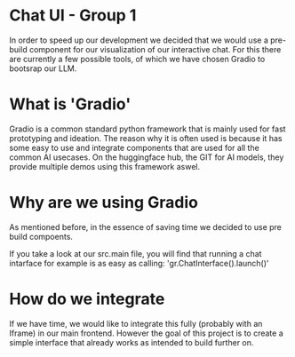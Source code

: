# Chat UI - Group 1
In order to speed up our development we decided that we would use a pre-build component for our visualization of our interactive chat.
For this there are currently a few possible tools, of which we have chosen Gradio to bootsrap our LLM.

# What is 'Gradio'
Gradio is a common standard python framework that is mainly used for fast prototyping and ideation.
The reason why it is often used is because it has some easy to use and integrate components that are used for all the common AI usecases.
On the huggingface hub, the GIT for AI models, they provide multiple demos using this framework aswel.


# Why are we using Gradio
As mentioned before, in the essence of saving time we decided to use pre build compoents.

If you take a look at our src.main file, you will find that running a chat intarface for example is as easy as calling:
'gr.ChatInterface().launch()'


# How do we integrate
If we have time, we would like to integrate this fully (probably with an Iframe) in our main frontend.
However the goal of this project is to create a simple interface that already works as intended to build further on.

